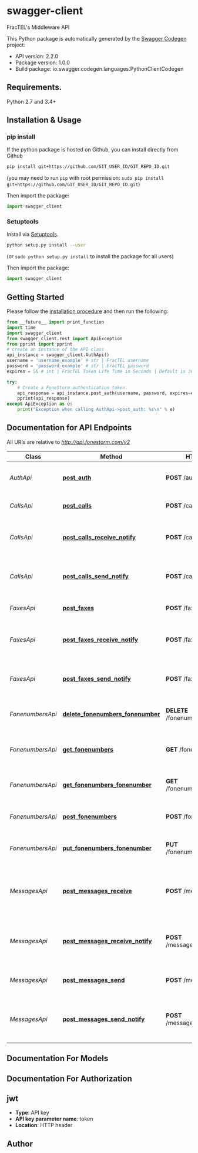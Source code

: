 # swagger-client
FracTEL's Middleware API

This Python package is automatically generated by the [Swagger Codegen](https://github.com/swagger-api/swagger-codegen) project:

- API version: 2.2.0
- Package version: 1.0.0
- Build package: io.swagger.codegen.languages.PythonClientCodegen

## Requirements.

Python 2.7 and 3.4+

## Installation & Usage
### pip install

If the python package is hosted on Github, you can install directly from Github

```sh
pip install git+https://github.com/GIT_USER_ID/GIT_REPO_ID.git
```
(you may need to run `pip` with root permission: `sudo pip install git+https://github.com/GIT_USER_ID/GIT_REPO_ID.git`)

Then import the package:
```python
import swagger_client 
```

### Setuptools

Install via [Setuptools](http://pypi.python.org/pypi/setuptools).

```sh
python setup.py install --user
```
(or `sudo python setup.py install` to install the package for all users)

Then import the package:
```python
import swagger_client
```

## Getting Started

Please follow the [installation procedure](#installation--usage) and then run the following:

```python
from __future__ import print_function
import time
import swagger_client
from swagger_client.rest import ApiException
from pprint import pprint
# create an instance of the API class
api_instance = swagger_client.AuthApi()
username = 'username_example' # str | FracTEL username
password = 'password_example' # str | FracTEL password
expires = 56 # int | FracTEL Token Life Time in Seconds | Default is 3600 seconds | Maximum is 86400 seconds (24 hours) (optional)

try:
    # Create a FoneStorm authentication token.
    api_response = api_instance.post_auth(username, password, expires=expires)
    pprint(api_response)
except ApiException as e:
    print("Exception when calling AuthApi->post_auth: %s\n" % e)

```

## Documentation for API Endpoints

All URIs are relative to *http://api.fonestorm.com/v2*

Class | Method | HTTP request | Description
------------ | ------------- | ------------- | -------------
*AuthApi* | [**post_auth**](docs/AuthApi.md#post_auth) | **POST** /auth | Create a FoneStorm authentication token.
*CallsApi* | [**post_calls**](docs/CallsApi.md#post_calls) | **POST** /calls | Create a new call under the account.
*CallsApi* | [**post_calls_receive_notify**](docs/CallsApi.md#post_calls_receive_notify) | **POST** /calls/receive_notify | Configure the callback URL to notify when a call is received.
*CallsApi* | [**post_calls_send_notify**](docs/CallsApi.md#post_calls_send_notify) | **POST** /calls/send_notify | Configure the callback URL to notify when a call is made.
*FaxesApi* | [**post_faxes**](docs/FaxesApi.md#post_faxes) | **POST** /faxes | Create a new fax under the account.
*FaxesApi* | [**post_faxes_receive_notify**](docs/FaxesApi.md#post_faxes_receive_notify) | **POST** /faxes/receive_notify | Configure the callback URL to notify when a fax is received.
*FaxesApi* | [**post_faxes_send_notify**](docs/FaxesApi.md#post_faxes_send_notify) | **POST** /faxes/send_notify | Configure the callback URL to notify when a fax is made.
*FonenumbersApi* | [**delete_fonenumbers_fonenumber**](docs/FonenumbersApi.md#delete_fonenumbers_fonenumber) | **DELETE** /fonenumbers/{fonenumber} | Delete a fonenumber identified by fonenumber.
*FonenumbersApi* | [**get_fonenumbers**](docs/FonenumbersApi.md#get_fonenumbers) | **GET** /fonenumbers | Get a list of all active fonenumbers under the account.
*FonenumbersApi* | [**get_fonenumbers_fonenumber**](docs/FonenumbersApi.md#get_fonenumbers_fonenumber) | **GET** /fonenumbers/{fonenumber} | Get a fonenumber identified by fonenumber.
*FonenumbersApi* | [**post_fonenumbers**](docs/FonenumbersApi.md#post_fonenumbers) | **POST** /fonenumbers | Create a fonenumber under the account.
*FonenumbersApi* | [**put_fonenumbers_fonenumber**](docs/FonenumbersApi.md#put_fonenumbers_fonenumber) | **PUT** /fonenumbers/{fonenumber} | Update a fonenumber identified by fonenumber.
*MessagesApi* | [**post_messages_receive**](docs/MessagesApi.md#post_messages_receive) | **POST** /messages/receive | Configure the delivery service type used as the destination for received messages.
*MessagesApi* | [**post_messages_receive_notify**](docs/MessagesApi.md#post_messages_receive_notify) | **POST** /messages/receive_notify | Configure the callback URL to notify when a message is received.
*MessagesApi* | [**post_messages_send**](docs/MessagesApi.md#post_messages_send) | **POST** /messages/send | Send an SMS or MMS message to a recipient.
*MessagesApi* | [**post_messages_send_notify**](docs/MessagesApi.md#post_messages_send_notify) | **POST** /messages/send_notify | Configure the callback URL to notify when a message is sent.


## Documentation For Models



## Documentation For Authorization


## jwt

- **Type**: API key
- **API key parameter name**: token
- **Location**: HTTP header


## Author



